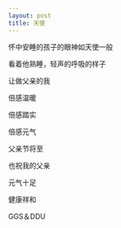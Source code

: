 ```yaml
---
layout: post
title: 天使
---
```


怀中安睡的孩子的眼神如天使一般

看着他熟睡，轻声的呼吸的样子

让做父亲的我

倍感温暖

倍感踏实

倍感元气


父亲节将至

也祝我的父亲

元气十足

健康祥和

GGS＆DDU
